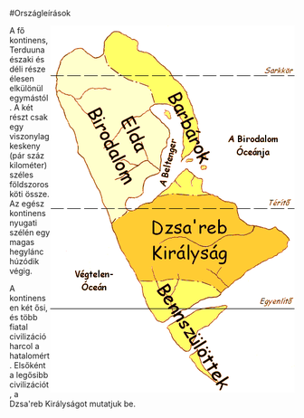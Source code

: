 #Országleírások

<img src="/images/terkep.gif" alt="A RogueS világa" align="right">

A fő kontinens, Terduuna északi és déli része élesen elkülönül egymástól. A két részt csak egy viszonylag keskeny (pár száz kilométer) széles földszoros köti össze. Az egész kontinens nyugati szélén egy magas hegylánc húzódik végig.

A kontinensen két ősi, és több fiatal civilizáció harcol a hatalomért. Elsőként a legősibb civilizációt, a Dzsa'reb Királyságot mutatjuk be.
